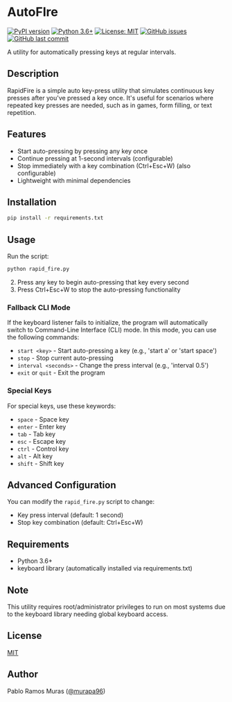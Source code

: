 # AutoFIre

[![PyPI version](https://badge.fury.io/py/rapidfire.svg)](https://badge.fury.io/py/rapidfire)
[![Python 3.6+](https://img.shields.io/badge/python-3.6+-blue.svg)](https://www.python.org/downloads/)
[![License: MIT](https://img.shields.io/badge/License-MIT-yellow.svg)](https://opensource.org/licenses/MIT)
[![GitHub issues](https://img.shields.io/github/issues/murapa96/RapidFire)](https://github.com/murapa96/RapidFire/issues)
[![GitHub last commit](https://img.shields.io/github/last-commit/murapa96/RapidFire)](https://github.com/murapa96/RapidFire/commits/main)

A utility for automatically pressing keys at regular intervals.

## Description

RapidFire is a simple auto key-press utility that simulates continuous key presses after you've pressed a key once. It's useful for scenarios where repeated key presses are needed, such as in games, form filling, or text repetition.

## Features

- Start auto-pressing by pressing any key once
- Continue pressing at 1-second intervals (configurable)
- Stop immediately with a key combination (Ctrl+Esc+W) (also configurable)
- Lightweight with minimal dependencies

## Installation

```bash
pip install -r requirements.txt
```

## Usage

Run the script:

```bash
python rapid_fire.py
```

2. Press any key to begin auto-pressing that key every second
3. Press Ctrl+Esc+W to stop the auto-pressing functionality

### Fallback CLI Mode

If the keyboard listener fails to initialize, the program will automatically switch to Command-Line Interface (CLI) mode. In this mode, you can use the following commands:

- `start <key>` - Start auto-pressing a key (e.g., 'start a' or 'start space')
- `stop` - Stop current auto-pressing
- `interval <seconds>` - Change the press interval (e.g., 'interval 0.5')
- `exit` or `quit` - Exit the program

### Special Keys

For special keys, use these keywords:
- `space` - Space key
- `enter` - Enter key
- `tab` - Tab key
- `esc` - Escape key
- `ctrl` - Control key
- `alt` - Alt key
- `shift` - Shift key

## Advanced Configuration

You can modify the `rapid_fire.py` script to change:

- Key press interval (default: 1 second)
- Stop key combination (default: Ctrl+Esc+W)

## Requirements

- Python 3.6+
- keyboard library (automatically installed via requirements.txt)

## Note

This utility requires root/administrator privileges to run on most systems due to the keyboard library needing global keyboard access.

## License

[MIT](LICENSE)

## Author

Pablo Ramos Muras ([@murapa96](https://github.com/murapa96))
